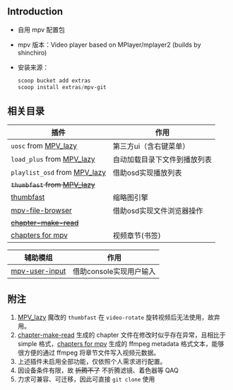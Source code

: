 ## Introduction

- 自用 mpv 配置包
- mpv 版本：Video player based on MPlayer/mplayer2 (builds by shinchiro)
- 安装来源：

    ```powershell
    scoop bucket add extras
    scoop install extras/mpv-git
    ```

## 相关目录

|插件|作用|
|---|---|
|`uosc` from [MPV_lazy](https://github.com/hooke007/MPV_lazy)|第三方ui（含右键菜单）|
|`load_plus` from [MPV_lazy](https://github.com/hooke007/MPV_lazy) | 自动加载目录下文件到播放列表 |
|`playlist_osd` from [MPV_lazy](https://github.com/hooke007/MPV_lazy) | 借助osd实现播放列表 |
|~~`thumbfast` from [MPV_lazy](https://github.com/hooke007/MPV_lazy)~~||
[thumbfast](https://github.com/po5/thumbfast) | 缩略图引擎 |
|[mpv-file-browser](https://github.com/CogentRedTester/mpv-file-browser)|借助osd实现文件浏览器操作|
|~~[chapter-make-read](https://github.com/dyphire/mpv-scripts)~~ | |
|[chapters for mpv](https://github.com/mar04/chapters_for_mpv)|视频章节(书签)|


|辅助模组|作用|
|---|---|
|[mpv-user-input](https://github.com/CogentRedTester/mpv-user-input)|借助console实现用户输入


## 附注

1. [MPV_lazy](https://github.com/hooke007/MPV_lazy) 魔改的 `thumbfast` 在 `video-rotate` 旋转视频后无法使用，故弃用。
2. [chapter-make-read](https://github.com/dyphire/mpv-scripts) 生成的 chapter 文件在修改时似乎存在异常，且相比于 simple 格式，[chapters for mpv](https://github.com/mar04/chapters_for_mpv) 生成的 ffmpeg metadata 格式文本，能够很方便的通过 ffmpeg 将章节文件写入视频元数据。
3. 上述插件未启用全部功能，仅依照个人需求进行配置。
4. 因设备条件有限，故 ~~折腾不了~~ 不折腾滤镜、着色器等 QAQ
5. 力求可兼容、可迁移，因此可直接 `git clone` 使用

